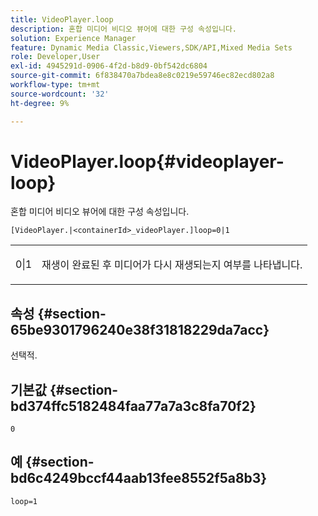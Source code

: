 ```yaml
---
title: VideoPlayer.loop
description: 혼합 미디어 비디오 뷰어에 대한 구성 속성입니다.
solution: Experience Manager
feature: Dynamic Media Classic,Viewers,SDK/API,Mixed Media Sets
role: Developer,User
exl-id: 4945291d-0906-4f2d-b8d9-0bf542dc6804
source-git-commit: 6f838470a7bdea8e8c0219e59746ec82ecd802a8
workflow-type: tm+mt
source-wordcount: '32'
ht-degree: 9%

---
```


# VideoPlayer.loop{#videoplayer-loop}

혼합 미디어 비디오 뷰어에 대한 구성 속성입니다.

`[VideoPlayer.|<containerId>_videoPlayer.]loop=0|1`

<table id="table_2A4F898BBF88417DB0834B7F78637F5D"> 
 <tbody> 
  <tr> 
   <td colname="col1"> <p> <span class="codeph"> 0|1</span> </p> </td> 
   <td colname="col2"> <p>재생이 완료된 후 미디어가 다시 재생되는지 여부를 나타냅니다. </p> </td> 
  </tr> 
 </tbody> 
</table>

## 속성 {#section-65be9301796240e38f31818229da7acc}

선택적.

## 기본값 {#section-bd374ffc5182484faa77a7a3c8fa70f2}

`0`

## 예 {#section-bd6c4249bccf44aab13fee8552f5a8b3}

`loop=1`
